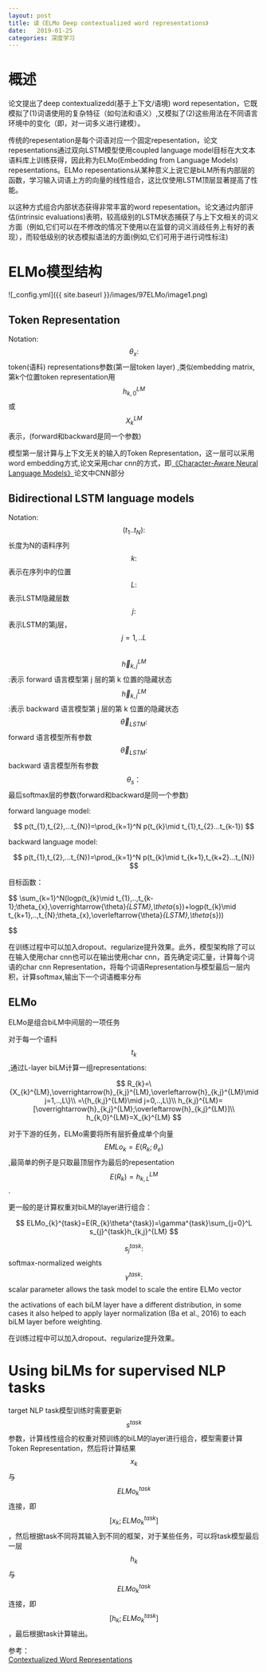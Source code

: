 ```yaml
---
layout: post
title: 读《ELMo Deep contextualized word representations》
date:   2019-01-25
categories: 深度学习
---  
```


# 概述  

论文提出了deep contextualizedd(基于上下文/语境) word repesentation，它既模拟了(1)词语使用的复杂特征（如句法和语义）,又模拟了(2)这些用法在不同语言环境中的变化（即，对一词多义进行建模）。   

传统的repesentation是每个词语对应一个固定repesentation，论文repesentations通过双向LSTM模型使用coupled language model目标在大文本语料库上训练获得，因此称为ELMo(Embedding from Language Models) repesentations。ELMo repesentations从某种意义上说它是biLM所有内部层的函数，学习输入词语上方的向量的线性组合，这比仅使用LSTM顶层显著提高了性能。   

以这种方式组合内部状态获得非常丰富的word repesentation。论文通过内部评估(intrinsic evaluations)表明，较高级别的LSTM状态捕获了与上下文相关的词义方面（例如,它们可以在不修改的情况下使用以在监督的词义消歧任务上有好的表现），而较低级别的状态模拟语法的方面(例如,它们可用于进行词性标注)

# ELMo模型结构   

![_config.yml]({{ site.baseurl }}/images/97ELMo/image1.png)

## Token Representation 
Notation:    
$$\theta_{x} :$$token(语料) representations参数(第一层token layer) ,类似embedding matrix,第k个位置token representation用$$h_{k,0}^{LM}$$或$$X_{k}^{LM}$$表示，(forward和backward是同一个参数)    

模型第一层计算与上下文无关的输入的Token Representation，这一层可以采用word embedding方式,论文采用char cnn的方式，即[《Character-Aware Neural Language Models》](https://meixuanzhang.github.io/NLP-Character-Aware-Neural-Language-Models/)论文中CNN部分  

  
## Bidirectional LSTM language models 

Notation:    
$$(t_{1}..t_{N}):$$长度为N的语料序列      
$$k:$$表示在序列中的位置    
$$L:$$表示LSTM隐藏层数    
$$j:$$表示LSTM的第j层，$$j=1,..L$$    
$$\overrightarrow{h}_{k,j}^{LM}$$:表示 forward 语言模型第 j 层的第 k 位置的隐藏状态     
$$\overleftarrow{h}_{k,j}^{LM}$$:表示 backward 语言模型第 j 层的第 k 位置的隐藏状态     
$$\overrightarrow{\theta}_{LSTM}:$$forward 语言模型所有参数    
$$\overleftarrow{\theta}_{LSTM}:$$backward 语言模型所有参数    
$$\theta_{s}：$$最后softmax层的参数(forward和backward是同一个参数)   

forward language model:   

$$
p(t_{1},t_{2},...t_{N})=\prod_{k=1}^N p(t_{k}\mid t_{1},t_{2}...t_{k-1})
$$

backward language model:   

$$
p(t_{1},t_{2},...t_{N})=\prod_{k=1}^N p(t_{k}\mid t_{k+1},t_{k+2}...t_{N})
$$  

目标函数：  

$$
\sum_{k=1}^N(logp(t_{k}\mid t_{1},..,t_{k-1};\theta_{x},\overrightarrow{\theta}_{LSTM},\theta_{s})+logp(t_{k}\mid t_{k+1},..,t_{N};\theta_{x},\overleftarrow{\theta}_{LSTM},\theta_{s}))

$$  

在训练过程中可以加入dropout、regularize提升效果。此外，模型架构除了可以在输入使用char cnn也可以在输出使用char cnn，首先确定词汇量，计算每个词语的char cnn Representation，将每个词语Representation与模型最后一层内积，计算softmax,输出下一个词语概率分布   

## ELMo  

ELMo是组合biLM中间层的一项任务

对于每一个语料$$t_{k}$$,通过L-layer biLM计算一组representations:  

$$
R_{k}=\{X_{k}^{LM},\overrightarrow{h}_{k,j}^{LM},\overleftarrow{h}_{k,j}^{LM}\mid j=1,..,L\}\\
=\{h_{k,j}^{LM}\mid j=0,..,L\}\\
h_{k,j}^{LM}=[\overrightarrow{h}_{k,j}^{LM};\overleftarrow{h}_{k,j}^{LM}]\\
h_{k,0}^{LM}=X_{k}^{LM}
$$

对于下游的任务，ELMo需要将所有层折叠成单个向量$$EMLo_{k}=E(R_{k};\theta_{e})$$,最简单的例子是只取最顶层作为最后的repesentation$$E(R_{k})=h_{k,L}^{LM}$$.

更一般的是计算权重对biLM的layer进行组合：   

$$
ELMo_{k}^{task}=E(R_{k}\theta^{task})=\gamma^{task}\sum_{j=0}^L s_{j}^{task}h_{k,j}^{LM}
$$

$$s_{j}^{task}:$$softmax-normalized weights   
$$\gamma^{task}:$$scalar parameter allows the task model to scale the entire ELMo vector   

the activations of each biLM layer have a different distribution, in some cases it also helped to apply layer normalization (Ba et al., 2016) to each biLM layer before weighting. 

在训练过程中可以加入dropout、regularize提升效果。

# Using biLMs for supervised NLP tasks   

target NLP task模型训练时需要更新$$s^{task}$$参数，计算线性组合的权重对预训练的biLM的layer进行组合，模型需要计算Token Representation，然后将计算结果$$x_{k}$$与$$ELMo_{k}^{task}$$连接，即$$[x_{k};ELMo_{k}^{task}]$$，然后根据task不同将其输入到不同的框架，对于某些任务，可以将task模型最后一层$$h_{k}$$与$$ELMo_{k}^{task}$$连接，即$$[h_{k};ELMo_{k}^{task}]$$，最后根据task计算输出。



参考：  
[Contextualized Word Representations](https://medium.com/@ayush2503/contextualized-word-representations-5df54663323f)
